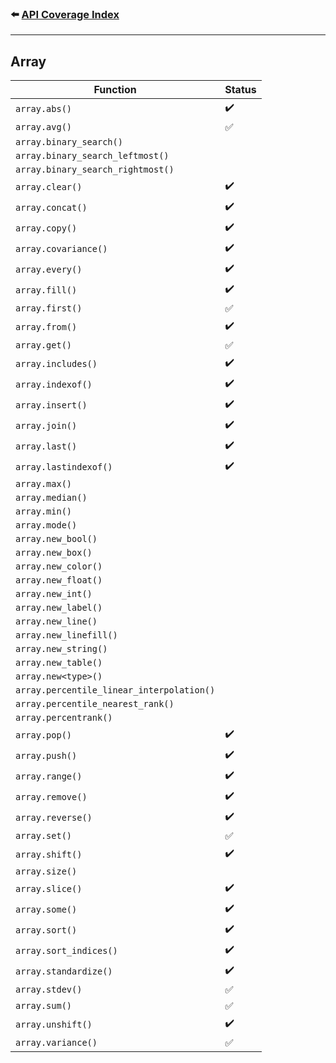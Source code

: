 ### ⬅️ [API Coverage Index](../api-coverage.md)

---

## Array

| Function                                  | Status |
| ----------------------------------------- | ------ |
| `array.abs()`                             | ✔️     |
| `array.avg()`                             | ✅     |
| `array.binary_search()`                   |        |
| `array.binary_search_leftmost()`          |        |
| `array.binary_search_rightmost()`         |        |
| `array.clear()`                           | ✔️     |
| `array.concat()`                          | ✔️     |
| `array.copy()`                            | ✔️     |
| `array.covariance()`                      | ✔️     |
| `array.every()`                           | ✔️     |
| `array.fill()`                            | ✔️     |
| `array.first()`                           | ✅     |
| `array.from()`                            | ✔️     |
| `array.get()`                             | ✅     |
| `array.includes()`                        | ✔️     |
| `array.indexof()`                         | ✔️     |
| `array.insert()`                          | ✔️     |
| `array.join()`                            | ✔️     |
| `array.last()`                            | ✔️     |
| `array.lastindexof()`                     | ✔️     |
| `array.max()`                             |        |
| `array.median()`                          |        |
| `array.min()`                             |        |
| `array.mode()`                            |        |
| `array.new_bool()`                        |        |
| `array.new_box()`                         |        |
| `array.new_color()`                       |        |
| `array.new_float()`                       |        |
| `array.new_int()`                         |        |
| `array.new_label()`                       |        |
| `array.new_line()`                        |        |
| `array.new_linefill()`                    |        |
| `array.new_string()`                      |        |
| `array.new_table()`                       |        |
| `array.new<type>()`                       |        |
| `array.percentile_linear_interpolation()` |        |
| `array.percentile_nearest_rank()`         |        |
| `array.percentrank()`                     |        |
| `array.pop()`                             | ✔️     |
| `array.push()`                            | ✔️     |
| `array.range()`                           | ✔️     |
| `array.remove()`                          | ✔️     |
| `array.reverse()`                         | ✔️     |
| `array.set()`                             | ✅     |
| `array.shift()`                           | ✔️     |
| `array.size()`                            |        |
| `array.slice()`                           | ✔️     |
| `array.some()`                            | ✔️     |
| `array.sort()`                            | ✔️     |
| `array.sort_indices()`                    | ✔️     |
| `array.standardize()`                     | ✔️     |
| `array.stdev()`                           | ✅     |
| `array.sum()`                             | ✅     |
| `array.unshift()`                         | ✔️     |
| `array.variance()`                        | ✅     |
